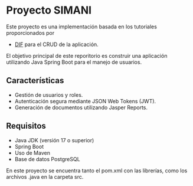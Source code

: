 # Proyecto SIMANI

Este proyecto es una implementación basada en los tutoriales proporcionados por 

- [DIF](https://www.youtube.com/watch?v=JD_ZL3Bnaog&ab_channel=DIF%E2%84%A2) para el CRUD de la aplicación.

El objetivo principal  de este reporitorio es construir una aplicación utilizando Java Spring Boot para el manejo de usuarios.

## Características

- Gestión de usuarios y roles.
- Autenticación segura mediante JSON Web Tokens (JWT).
- Generación de documentos utilizando Jasper Reports.

## Requisitos

- Java JDK (versión 17 o superior)
- Spring Boot 
- Uso de Maven
- Base de datos PostgreSQL

En este proyecto se encuentra tanto el pom.xml con las librerías, como los archivos .java en la carpeta src.
